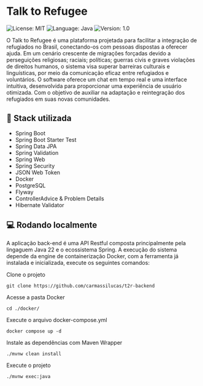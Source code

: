 # Talk to Refugee

<section>
    <img alt="License: MIT" src="https://img.shields.io/badge/license-MIT-%2304D361">
    <img alt="Language: Java" src="https://img.shields.io/badge/language-java-green">
    <img alt="Version: 1.0" src="https://img.shields.io/badge/version-1.0-yellowgreen">
</section>

O Talk to Refugee é uma plataforma projetada para facilitar a integração de refugiados no Brasil, conectando-os com pessoas dispostas a oferecer ajuda. Em um cenário crescente de migrações forçadas devido a perseguições religiosas; raciais; políticas; guerras civis e graves violações de direitos humanos, o sistema visa superar barreiras culturais e linguísticas, por meio da comunicação eficaz entre refugiados e voluntários. O software oferece um chat em tempo real e uma interface intuitiva, desenvolvida para proporcionar uma experiência de usuário otimizada. Com o objetivo de auxiliar na adaptação e reintegração dos refugiados em suas novas comunidades.


## 🚀 Stack utilizada

* Spring Boot
* Spring Boot Starter Test
* Spring Data JPA
* Spring Validation
* Spring Web
* Spring Security
* JSON Web Token
* Docker
* PostgreSQL
* Flyway
* ControllerAdvice & Problem Details
* Hibernate Validator



## 💻 Rodando localmente

A aplicação back-end é uma API Restful composta principalmente pela lingaguem Java 22 e o ecossistema Spring. A execução do sistema depende da engine de containerização Docker, com a ferramenta já instalada e inicializada, execute os seguintes comandos:

Clone o projeto

    git clone https://github.com/carmassilucas/t2r-backend

Acesse a pasta Docker

    cd ./docker/

Execute o arquivo docker-compose.yml

    docker compose up -d

Instale as dependências com Maven Wrapper

    ./mvnw clean install

Execute o projeto

    ./mvnw exec:java
